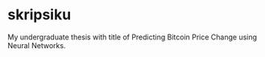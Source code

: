 # skripsiku
My undergraduate thesis with title of Predicting Bitcoin Price Change using Neural Networks.
